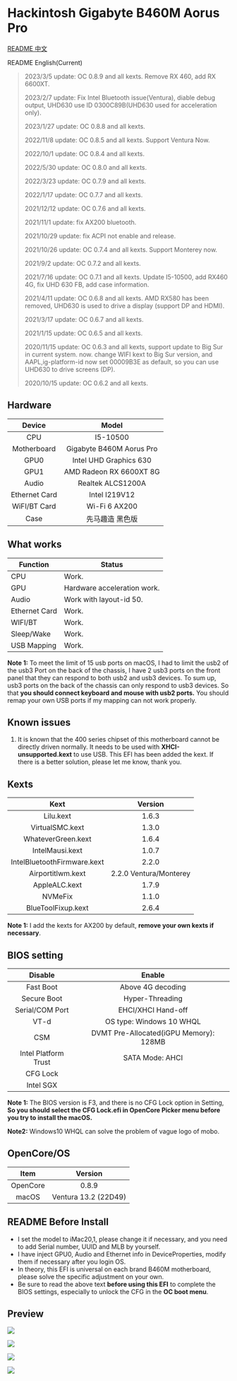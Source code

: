 # Hackintosh Gigabyte B460M Aorus Pro

[README 中文](https://github.com/VanXNF/Hackintosh-Gigabyte-B460M-Aorus-Pro#readme)

README English(Current)

> 2023/3/5 update: OC 0.8.9 and all kexts. Remove RX 460, add RX 6600XT.
>
> 2023/2/7 update: Fix Intel Bluetooth issue(Ventura), diable debug output, UHD630 use ID 0300C89B(UHD630 used for acceleration only).
>
> 2023/1/27 update: OC 0.8.8 and all kexts.
>
> 2022/11/8 update: OC 0.8.5 and all kexts. Support Ventura Now.
>
> 2022/10/1 update: OC 0.8.4 and all kexts.
>
> 2022/5/30 update: OC 0.8.0 and all kexts.
>
> 2022/3/23 update: OC 0.7.9 and all kexts.
>
> 2022/1/17 update: OC 0.7.7 and all kexts.
>
> 2021/12/12 update: OC 0.7.6 and all kexts.
>
> 2021/11/1 update: fix AX200 bluetooth.
>
> 2021/10/29 update: fix ACPI not enable and release.
>
> 2021/10/26 update: OC 0.7.4 and all kexts. Support Monterey now.
>
> 2021/9/2 update: OC 0.7.2 and all kexts.
>
> 2021/7/16 update: OC 0.7.1 and all kexts. Update I5-10500, add RX460 4G, fix UHD 630 FB, add case information.
>
> 2021/4/11 update: OC 0.6.8 and all kexts. AMD RX580 has been removed, UHD630 is used to drive a display (support DP and HDMI).
>
> 2021/3/17 update: OC 0.6.7 and all kexts.
>
> 2021/1/15 update: OC 0.6.5 and all kexts.
>
> 2020/11/15 update: OC 0.6.3 and all kexts, support update to Big Sur in current system. now. change WIFI kext to Big Sur version, and AAPL,ig-platform-id now set 00009B3E as default, so you can use UHD630 to drive screens (DP).
>
> 2020/10/15 update: OC 0.6.2 and all kexts.

## Hardware

|    Device     |          Model           |
| :-----------: | :----------------------: |
|      CPU      |         I5-10500         |
|  Motherboard  | Gigabyte B460M Aorus Pro |
|     GPU0      |  Intel UHD Graphics 630  |
|     GPU1      | AMD Radeon RX 6600XT 8G  |
|     Audio     |    Realtek ALCS1200A     |
| Ethernet Card |      Intel I219V12       |
| WiFI/BT Card  |      Wi-Fi 6 AX200       |
|     Case      |     先马趣造 黑色版      |

## What works

| Function      | Status                      |
| ------------- | --------------------------- |
| CPU           | Work.                       |
| GPU           | Hardware acceleration work. |
| Audio         | Work with layout-id 50.     |
| Ethernet Card | Work.                       |
| WIFI/BT       | Work.                       |
| Sleep/Wake    | Work.                       |
| USB Mapping   | Work.                       |

**Note 1:** To meet the limit of 15 usb ports on macOS, I had to limit the usb2 of the usb3 Port on the back of the chassis, I have 2 usb3 ports on the front panel that they can respond to both usb2 and usb3 devices. To sum up, usb3 ports on the back of the chassis can only respond to usb3 devices. So that **you should connect keyboard and mouse with usb2 ports.** You should remap your own USB ports if my mapping can not work properly.

## Known issues

1. It is known that the 400 series chipset of this motherboard cannot be directly driven normally. It needs to be used with **XHCI-unsupported.kext** to use USB. This EFI has been added the kext. If there is a better solution, please let me know, thank you.

## Kexts

|            Kext             |        Version         |
| :-------------------------: | :--------------------: |
|          Lilu.kext          |         1.6.3          |
|       VirtualSMC.kext       |         1.3.0          |
|     WhateverGreen.kext      |         1.6.4          |
|       IntelMausi.kext       |         1.0.7          |
| IntelBluetoothFirmware.kext |         2.2.0          |
|      Airportitlwm.kext      | 2.2.0 Ventura/Monterey |
|        AppleALC.kext        |         1.7.9          |
|           NVMeFix           |         1.1.0          |
|     BlueToolFixup.kext      |         2.6.4          |

**Note 1:** I add the kexts for AX200 by default, **remove your own kexts if necessary**.

## BIOS setting

|       Disable        |                 Enable                 |
| :------------------: | :------------------------------------: |
|      Fast Boot       |           Above 4G decoding            |
|     Secure Boot      |            Hyper-Threading             |
|   Serial/COM Port    |           EHCI/XHCI Hand-off           |
|         VT-d         |        OS type: Windows 10 WHQL        |
|         CSM          | DVMT Pre-Allocated(iGPU Memory): 128MB |
| Intel Platform Trust |            SATA Mode: AHCI             |
|       CFG Lock       |                                        |
|      Intel SGX       |                                        |

**Note 1:** The BIOS version is F3, and there is no CFG Lock option in Setting, **So you should select the CFG Lock.efi in OpenCore Picker menu before you try to install the macOS.**

**Note2:** Windows10 WHQL can solve the problem of vague logo of mobo.

## OpenCore/OS

|   Item   |       Version        |
| :------: | :------------------: |
| OpenCore |        0.8.9         |
|  macOS   | Ventura 13.2 (22D49) |

## README Before Install

- I set the model to iMac20,1, please change it if necessary, and you need to add Serial number, UUID and MLB by yourself.
- I have inject GPU0, Audio and Ethernet info in DeviceProperties, modify them if necessary after you login OS.
- In theory, this EFI is universal on each brand B460M motherboard, please solve the specific adjustment on your own.
- Be sure to read the above text **before using this EFI** to complete the BIOS settings, especially to unlock the CFG in the **OC boot menu**.

## Preview

![](https://github.com/VanXNF/Hackintosh-Gigabyte-B460M-Aorus-Pro/raw/master/Images/Desktop.png)

![](https://github.com/VanXNF/Hackintosh-Gigabyte-B460M-Aorus-Pro/raw/master/Images/codec.png)

![](https://github.com/VanXNF/Hackintosh-Gigabyte-B460M-Aorus-Pro/raw/master/Images/Mic.png)

![](https://github.com/VanXNF/Hackintosh-Gigabyte-B460M-Aorus-Pro/raw/master/Images/Output.png)
